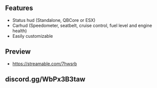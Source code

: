 ## Features
- Status hud (Standalone, QBCore or ESX) 
- Carhud (Speedometer, seatbelt, cruise control, fuel level and engine health) 
- Easily customizable

## Preview

- https://streamable.com/7hwsrb

## discord.gg/WbPx3B3taw
